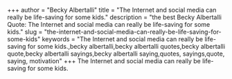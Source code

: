 +++
author = "Becky Albertalli"
title = "The Internet and social media can really be life-saving for some kids."
description = "the best Becky Albertalli Quote: The Internet and social media can really be life-saving for some kids."
slug = "the-internet-and-social-media-can-really-be-life-saving-for-some-kids"
keywords = "The Internet and social media can really be life-saving for some kids.,becky albertalli,becky albertalli quotes,becky albertalli quote,becky albertalli sayings,becky albertalli saying,quotes, sayings,quote, saying, motivation"
+++
The Internet and social media can really be life-saving for some kids.
